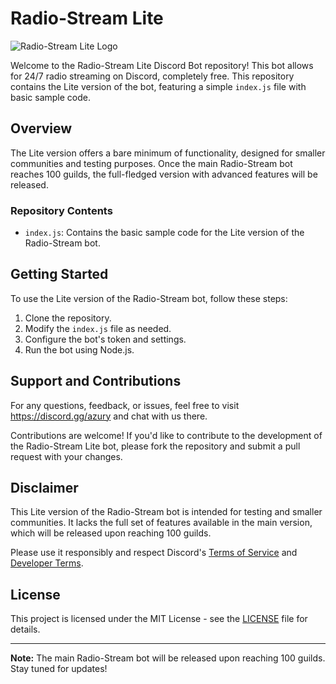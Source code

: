 # Radio-Stream Lite

<img src="https://cdn.discordapp.com/attachments/1074834577509585016/1170162468966912060/Slice_9_2.png?ex=655809b9&is=654594b9&hm=5eed8ae012fa6d0a81fce16ba71aae99988182e744d157a0775131641fab2f13" alt="Radio-Stream Lite Logo" />

Welcome to the Radio-Stream Lite Discord Bot repository! This bot allows for 24/7 radio streaming on Discord, completely free. This repository contains the Lite version of the bot, featuring a simple `index.js` file with basic sample code.

## Overview

The Lite version offers a bare minimum of functionality, designed for smaller communities and testing purposes. Once the main Radio-Stream bot reaches 100 guilds, the full-fledged version with advanced features will be released.

### Repository Contents

- `index.js`: Contains the basic sample code for the Lite version of the Radio-Stream bot.

## Getting Started

To use the Lite version of the Radio-Stream bot, follow these steps:

1. Clone the repository.
2. Modify the `index.js` file as needed.
3. Configure the bot's token and settings.
4. Run the bot using Node.js.

## Support and Contributions

For any questions, feedback, or issues, feel free to visit https://discord.gg/azury and chat with us there.

Contributions are welcome! If you'd like to contribute to the development of the Radio-Stream Lite bot, please fork the repository and submit a pull request with your changes.

## Disclaimer

This Lite version of the Radio-Stream bot is intended for testing and smaller communities. It lacks the full set of features available in the main version, which will be released upon reaching 100 guilds.

Please use it responsibly and respect Discord's [Terms of Service](https://discord.com/terms) and [Developer Terms](https://discord.com/developers/docs/legal).

## License

This project is licensed under the MIT License - see the [LICENSE](https://github.com/AzuryIndustry/Radio-Stream-LITE/LICENSE) file for details.

---
**Note:** The main Radio-Stream bot will be released upon reaching 100 guilds. Stay tuned for updates!
